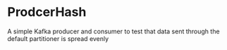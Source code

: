 # ProdcerHash
A simple Kafka producer and consumer to test that data sent through the default partitioner is spread evenly

